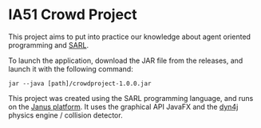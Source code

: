 # IA51 Crowd Project

This project aims to put into practice our knowledge about agent oriented programming and [SARL](http://www.sarl.io/).

To launch the application, download the JAR file from the releases, and launch it with the following command:
```
jar --java [path]/crowdproject-1.0.0.jar
```

This project was created using the SARL programming language, and runs on the [Janus platform](http://www.janusproject.io/). It uses the graphical API JavaFX and the [dyn4j](http://www.dyn4j.org/) physics engine / collision detector.
